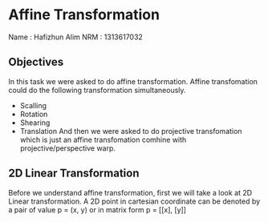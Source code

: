 # Affine Transformation

Name : Hafizhun Alim
NRM  : 1313617032

## Objectives
In this task we were asked to do affine transformation. Affine transfomation could do the following transformation simultaneously.
* Scalling
* Rotation
* Shearing
* Translation
And then we were asked to do projective transfomation which is just an affine transfomation comhine with projective/perspective warp.

## 2D Linear Transformation
Before we understand affine transformation, first we will take a look at 2D Linear transformation. A 2D point in cartesian coordinate can be denoted by a pair of value p = (x, y) or in matrix form
          p = [[x], 
               [y]]
